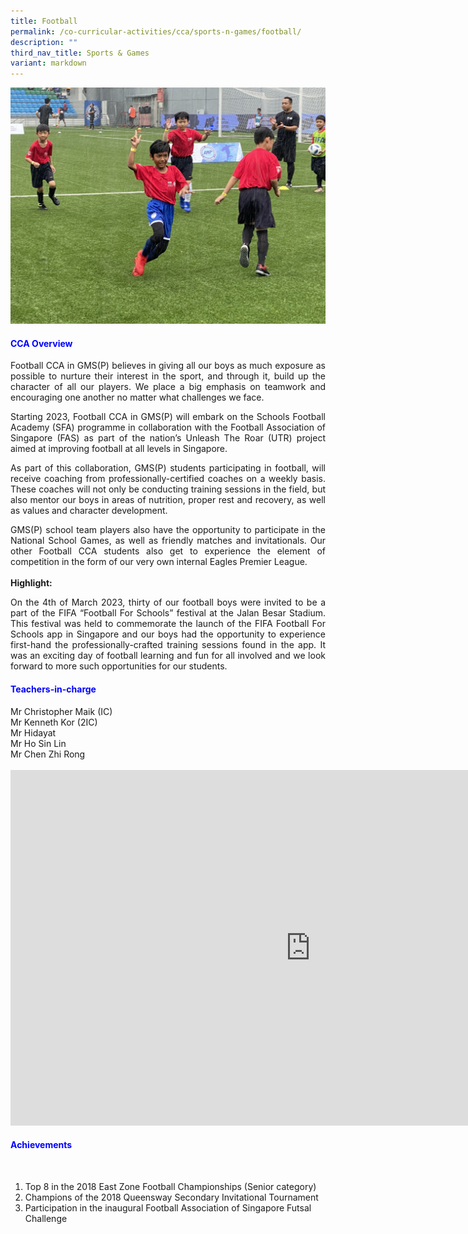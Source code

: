 ```yaml
---
title: Football
permalink: /co-curricular-activities/cca/sports-n-games/football/
description: ""
third_nav_title: Sports & Games
variant: markdown
---
```

![](/images/FB27-min.jpg)

<h4 style="color:blue;">CCA Overview</h4>

<p style="text-align: justify;">Football CCA in GMS(P) believes in giving all our boys as much exposure as possible to nurture their interest in the sport, and through it, build up the character of all our players. We place a big emphasis on teamwork and encouraging one another no matter what challenges we face.<br>

</p><p style="text-align: justify;">Starting 2023, Football CCA in GMS(P) will embark on the Schools Football Academy (SFA) programme in collaboration with the Football Association of Singapore (FAS) as part of the nation’s Unleash The Roar (UTR) project aimed at improving football at all levels in Singapore. <br>

</p><p style="text-align: justify;">As part of this collaboration, GMS(P) students participating in football, will receive coaching from professionally-certified coaches on a weekly basis. These coaches will not only be conducting training sessions in the field, but also mentor our boys in areas of nutrition, proper rest and recovery, as well as values and character development.<br>

</p><p style="text-align: justify;">GMS(P) school team players also have the opportunity to participate in the National School Games, as well as friendly matches and invitationals. Our other Football CCA students also get to experience the element of competition in the form of our very own internal Eagles Premier League. <br>
<br>
<b>Highlight:</b>
</p><p style="text-align: justify;">On the 4th of March 2023, thirty of our football boys were invited to be a part of the FIFA “Football For Schools” festival at the Jalan Besar Stadium. This festival was held to commemorate the launch of the FIFA Football For Schools app in Singapore and our boys had the opportunity to experience first-hand the professionally-crafted training sessions found in the app. It was an exciting day of football learning and fun for all involved and we look forward to more such opportunities for our students.<br></p>


<h4 style="color:blue;">Teachers-in-charge</h4>
Mr Christopher Maik (IC) <br>
Mr Kenneth Kor (2IC)  <br>
Mr Hidayat<br>
Mr Ho Sin Lin<br>
Mr Chen Zhi Rong	<br><br>
<iframe allowfullscreen="true" height="569" width="960" frameborder="0" src="https://docs.google.com/presentation/d/e/2PACX-1vSdOxzkbqt-DcqIdZjVYrvkgoWbyRFMHCfccBx3P4YE_AEN2mtxNB4TKcsCdAxwns6qpeT4RtWudBD2/embed?start=true&amp;loop=true&amp;delayms=3000"></iframe><p></p>

<h4 style="color:blue;">Achievements</h4><br>
 
1.  Top 8 in the 2018 East Zone Football Championships (Senior category)<br>
2.  Champions of the 2018 Queensway Secondary Invitational Tournament<br>
3.  Participation in the inaugural Football Association of Singapore Futsal Challenge<br>